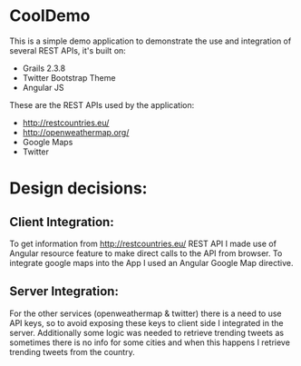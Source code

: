 CoolDemo
========

This is a simple demo application to demonstrate the use and integration of several REST APIs, it's built on:
- Grails 2.3.8
- Twitter Bootstrap Theme
- Angular JS

These are the REST APIs used by the application:
- http://restcountries.eu/
- http://openweathermap.org/
- Google Maps
- Twitter

Design decisions:
=================

Client Integration:
-------------------

To get information from http://restcountries.eu/ REST API I made use of Angular resource feature to make direct calls to the API from browser.
To integrate google maps into the App I used an Angular Google Map directive.

Server Integration:
-------------------

For the other services (openweathermap & twitter) there is a need to use API keys, so to avoid exposing these keys to client side I integrated in the server.
Additionally some logic was needed to retrieve trending tweets as sometimes there is no info for some cities and when this happens I retrieve trending tweets from the country.